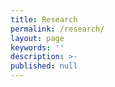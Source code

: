 ```yaml
---
title: Research
permalink: /research/
layout: page
keywords: ''
description: >-
published: null
---
```


